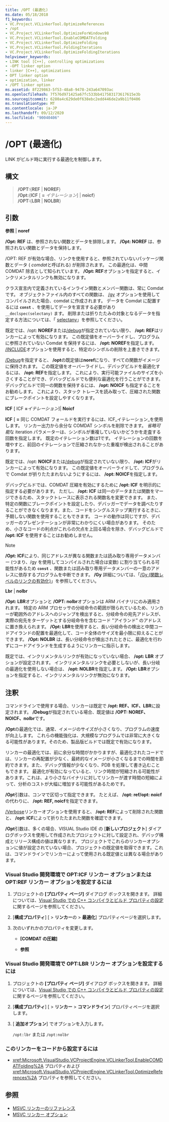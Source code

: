 ```yaml
---
title: /OPT (最適化)
ms.date: 05/18/2018
f1_keywords:
- VC.Project.VCLinkerTool.OptimizeReferences
- /opt
- VC.Project.VCLinkerTool.OptimizeForWindows98
- VC.Project.VCLinkerTool.EnableCOMDATFolding
- VC.Project.VCLinkerTool.OptimizeFolding
- VC.Project.VCLinkerTool.FoldingIterations
- VC.Project.VCLinkerTool.OptimizeFoldingIterations
helpviewer_keywords:
- LINK tool [C++], controlling optimizations
- -OPT linker option
- linker [C++], optimizations
- OPT linker option
- optimization, linker
- /OPT linker option
ms.assetid: 8f229863-5f53-48a8-9478-243a647093ac
ms.openlocfilehash: 7f576d971425a67fc533bb417583173617615e3b
ms.sourcegitcommit: 6280a4c629de0f638ebc2edd446de2a9b11f0406
ms.translationtype: MT
ms.contentlocale: ja-JP
ms.lasthandoff: 09/12/2020
ms.locfileid: "90040406"
---
```

# <a name="opt-optimizations"></a>/OPT (最適化)

LINK がビルド時に実行する最適化を制御します。

## <a name="syntax"></a>構文

> **/OPT:**{**REF** \| **NOREF**} \
> **/Opt:**{**ICF** \[ **=** _イテレーション_] \| **noicf**} \
> **/OPT:**{**LBR** \| **NOLBR**}

## <a name="arguments"></a>引数

**参照** &#124; **noref**

**/Opt: REF** は、参照されない関数とデータを排除します。 **/Opt: NOREF** は、参照されない関数とデータを保持します。

/OPT: REF が有効な場合、リンクを使用すると、参照されていないパッケージ関数とデータ ( *comdat*と呼ばれる) が削除されます。 この最適化は、中間 COMDAT 除去として知られています。 **/Opt: REF**オプションを指定すると、インクリメンタルリンクも無効になります。

クラス宣言内で定義されているインライン関数とメンバー関数は、常に Comdat です。 オブジェクトファイル内のすべての関数は、 [/gy](gy-enable-function-level-linking.md) オプションを使用してコンパイルされた場合、comdat に作成されます。 データを Comdat に配置するには **`const`** 、を使用してデータを宣言する必要があり `__declspec(selectany)` ます。 削除または折りたたみの対象となるデータを指定する方法については、「 [selectany](../../cpp/selectany.md)」を参照してください。

既定では、/opt: **NOREF**または[/debug](debug-generate-debug-info.md)が指定されていない限り、 **/opt: REF**はリンカーによって有効になります。 この既定値をオーバーライドし、プログラムに参照されていない Comdat を保持するには、 **/opt: NOREF**を指定します。 [/INCLUDE](include-force-symbol-references.md)オプションを使用すると、特定のシンボルの削除を上書きできます。

[/Debug](debug-generate-debug-info.md)を指定すると、 **/opt**の既定値は**noref**になり、すべての関数がイメージに保持されます。 この既定値をオーバーライドし、デバッグビルドを最適化するには、 **/opt: REF**を指定します。 これにより、実行可能ファイルのサイズを小さくすることができ、デバッグビルドでも便利な最適化を行うことができます。 デバッグビルドで同一の関数を保持するには、 **/opt: NOICF** も指定することをお勧めします。 これにより、スタック トレースを読み取って、圧縮された関数にブレークポイントを設定しやすくなります。

**ICF** \[ ICF **=**_イテレーション_]&#124; **Noicf**

**ICF** \[ **=** 同じ COMDAT フォールドを実行するには、ICF_イテレーション_を使用します。 リンカー出力から余分な COMDAT シンボルを削除できます。 *省略可能*な iteration パラメーターは、シンボルが重複していないかどうかを走査する回数を指定します。 既定のイテレーション数は1です。 イテレーションの回数を増やすと、前回のイテレーションで圧縮されなかった重複が検出されることがあります。

既定では、/opt: **NOICF**または[/debug](debug-generate-debug-info.md)が指定されていない限り、 **/opt: ICF**がリンカーによって有効になります。 この既定値をオーバーライドして、プログラムで Comdat が折りたたまれないようにするには、 **/opt: NOICF**を指定します。

デバッグビルドでは、COMDAT 圧縮を有効にするために **/opt: ICF** を明示的に指定する必要があります。 ただし、 **/opt: ICF** は同一のデータまたは関数をマージできるため、スタックトレースに表示される関数名を変更できます。 また、特定の関数にブレークポイントを設定したり、デバッガーでデータを調べたりすることができなくなります。また、コードをシングルステップ実行するときに、予期しない関数を使用することもできます。 コードの動作は同じですが、デバッガーのプレゼンテーションが非常にわかりにくい場合があります。 そのため、小さなコードの利点がこれらの欠点を上回る場合を除き、デバッグビルドで **/opt: ICF** を使用することはお勧めしません。

> [!NOTE]
> **/Opt: ICF**により、同じアドレスが異なる関数または読み取り専用データメンバー (つまり、/gy を使用してコンパイルされた場合は変数) に割り当てられる可能性があるため **`const`** 、関数または読み取り専用データメンバーの一意のアドレスに依存するプログラムを中断できます。 **/Gy** 詳細については、「[/Gy (関数レベルのリンクの有効化)](gy-enable-function-level-linking.md)」を参照してください。

**Lbr** &#124; **nolbr**

**/Opt: LBR**オプションと **/OPT: nolbr**オプションは ARM バイナリにのみ適用されます。 特定の ARM プロセッサの分岐命令の範囲が限られているため、リンカーが範囲外のアドレスへのジャンプを検出すると、分岐命令の宛先アドレスが、実際の宛先をターゲットとする分岐命令を含むコード "アイランド" のアドレスに置き換えられます。 **/Opt: LBR**を使用すると、長い分岐命令の検出と中間コードアイランドの配置を最適化して、コード全体のサイズを最小限に抑えることができます。 **/Opt: NOLBR** は、長い分岐命令が検出されたときに、最適化を行わずにコードアイランドを生成するようにリンカーに指示します。

既定では、インクリメンタルリンクが有効になっていない場合、 **/opt: LBR** オプションが設定されます。 インクリメンタルリンクを必要としないが、長い分岐の最適化を使用しない場合は、 **/opt: NOLBR**を指定します。 **/Opt: LBR**オプションを指定すると、インクリメンタルリンクが無効になります。

## <a name="remarks"></a>注釈

コマンドラインで使用する場合、リンカーは既定で **/opt: REF、ICF、LBR**に設定されます。 **/Debug**が指定されている場合、既定値は **/OPT: NOREF、NOICF、nolbr**です。

**/Opt**の最適化では、通常、イメージのサイズが小さくなり、プログラムの速度が向上します。 これらの機能強化は、大規模なプログラムでは非常に大きくなる可能性があります。そのため、製品版ビルドでは既定で有効になります。

リンカーの最適化では、前に余分な時間がかかりますが、最適化されたコードでは、リンカーの再配置が少なく、最終的なイメージが小さくなるまでの時間を節約できます。また、デバッグ情報が少なくなり、PDB を処理して書き込むこともできます。 最適化が有効になっていると、リンク時間が短縮される可能性があります。これは、より小さなバイナリに対してリンカーが渡す時間の短縮によって、分析のコストが大幅に増加する可能性があるためです。

**/Opt**引数は、コンマで区切って指定できます。 たとえば、 **/opt: ref/opt: noicf**の代わりに、 **/opt: REF, noicf**を指定できます。

[/Verbose](verbose-print-progress-messages.md)リンカーオプションを使用すると、 **/opt: REF**によって削除された関数と、 **/opt: ICF**によって折りたたまれた関数を確認できます。

**/Opt**引数は、多くの場合、VISUAL Studio IDE の [**新しいプロジェクト**] ダイアログボックスを使用して作成されたプロジェクトに対して設定され、デバッグ構成とリリース構成の値は異なります。 プロジェクトでこれらのリンカーオプションに値が設定されていない場合、プロジェクトの既定値を取得できます。これは、コマンドラインでリンカーによって使用される既定値とは異なる場合があります。

### <a name="to-set-the-opticf-or-optref-linker-option-in-the-visual-studio-development-environment"></a>Visual Studio 開発環境で OPT:ICF リンカー オプションまたは OPT:REF リンカー オプションを設定するには

1. プロジェクトの **[プロパティ ページ]** ダイアログ ボックスを開きます。 詳細については、[Visual Studio での C++ コンパイラとビルド プロパティの設定](../working-with-project-properties.md)に関するページを参照してください。

1. [**構成プロパティ**] [  >  **リンカー**の  >  **最適化**] プロパティページを選択します。

1. 次のいずれかのプロパティを変更します。

   - **[COMDAT の圧縮]**

   - **参照**

### <a name="to-set-the-optlbr-linker-option-in-the-visual-studio-development-environment"></a>Visual Studio 開発環境で OPT:LBR リンカー オプションを設定するには

1. プロジェクトの **[プロパティ ページ]** ダイアログ ボックスを開きます。 詳細については、[Visual Studio での C++ コンパイラとビルド プロパティの設定](../working-with-project-properties.md)に関するページを参照してください。

1. [**構成プロパティ**] [  >  **リンカー**  >  **コマンドライン**] プロパティページを選択します。

1. [ **追加オプション**] でオプションを入力します。

   `/opt:lbr` または `/opt:nolbr`

### <a name="to-set-this-linker-option-programmatically"></a>このリンカーをコードから設定するには

- <xref:Microsoft.VisualStudio.VCProjectEngine.VCLinkerTool.EnableCOMDATFolding%2A> プロパティおよび <xref:Microsoft.VisualStudio.VCProjectEngine.VCLinkerTool.OptimizeReferences%2A> プロパティを参照してください。

## <a name="see-also"></a>参照

- [MSVC リンカーのリファレンス](linking.md)
- [MSVC リンカー オプション](linker-options.md)
